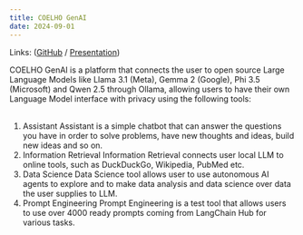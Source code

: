 ```yaml
---
title: COELHO GenAI
date: 2024-09-01
---
```


Links: ([GitHub](https://github.com/rafaelcoelho1409/COELHOGenAI) / [Presentation](./uploads/COELHOGenAI.pdf)) 

COELHO GenAI is a platform that connects the user to open source Large Language Models like Llama 3.1 (Meta), Gemma 2 (Google), Phi 3.5 (Microsoft) and Qwen 2.5 through Ollama, allowing users to have their own Language Model interface with privacy using the following tools:
<br><br>
1) Assistant
Assistant is a simple chatbot that can answer the questions you have in order to solve problems, have new thoughts and ideas, build new ideas and so on.
2) Information Retrieval
Information Retrieval connects user local LLM to online tools, such as DuckDuckGo, Wikipedia, PubMed etc.
3) Data Science
Data Science tool allows user to use autonomous AI agents to explore and to make data analysis and data science over data the user supplies to LLM.
4) Prompt Engineering
Prompt Engineering is a test tool that allows users to use over 4000 ready prompts coming from LangChain Hub for various tasks.

<!--more-->
